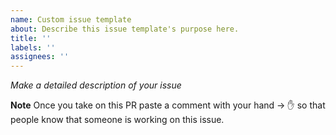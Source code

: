 ```yaml
---
name: Custom issue template
about: Describe this issue template's purpose here.
title: ''
labels: ''
assignees: ''
---
```


_Make a detailed description of your issue_

**Note**
Once you take on this PR paste a comment with your hand -> ✋ so that people know that someone is working on this issue.
